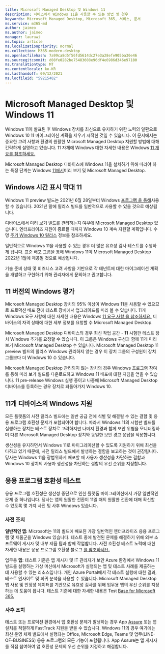 ```yaml
---
title: Microsoft Managed Desktop 및 Windows 11
description: 서비스에서 Windows 11을 사용할 수 있는 방법 및 경우
keywords: Microsoft Managed Desktop, Microsoft 365, 서비스, 문서
ms.service: m365-md
author: jaimeo
ms.author: jaimeo
manager: laurawi
ms.topic: article
ms.localizationpriority: normal
ms.collection: M365-modern-desktop
ms.openlocfilehash: 7a99ca8d5f56fd5614dc27e3a28efe905ba30e46
ms.sourcegitcommit: d08fe0282be75483608e96df4e6986d346e97180
ms.translationtype: MT
ms.contentlocale: ko-KR
ms.lasthandoff: 09/12/2021
ms.locfileid: "59215402"
---
```

# <a name="microsoft-managed-desktop-and-windows-11"></a>Microsoft Managed Desktop 및 Windows 11

Windows 11이 발표된 후 Windows 장치를 최신으로 유지하기 위한 노력의 일환으로 Windows 10 11 마이그레이션 계획을 세우기 시작한 것일 수 있습니다. 이 문서에서는 중요한 고려 사항과 환경의 원활한 Microsoft Managed Desktop 지원할 방법에 대해 간략하게 설명하고 있습니다. 11 자체에 Windows 대한 자세한 내용은 Windows [11 개요를 참조하세요.](/windows/whats-new/windows-11)

Microsoft Managed Desktop 디바이스에 Windows 11을 설치하기 위해 따라야 하는 특정 단계는 Windows [11에서](../working-with-managed-desktop/test-win11-mmd.md)미리 보기 및 Microsoft Managed Desktop.

## <a name="timeline-for-windows-11"></a>Windows 시간 표시 막대 11

Windows 11 preview 빌드는 2021년 6월 28일부터 Windows [프로그램 을 통해](/windows-insider/)사용할 수 있습니다. 2021년 말에 릴리스 빌드를 일반적으로 사용할 수 있을 것으로 예상됩니다.

디바이스에서 미리 보기 빌드를 관리하는지 여부에 Microsoft Managed Desktop 있습니다. 엔터프라이즈 지원이 종료될 때까지 Windows 10 계속 지원할 계획입니다. 수명 [주기 Windows 10 릴리스](/windows/release-health/release-information) 정보를 참조하세요.

일반적으로 Windows 11을 사용할 수 있는 경우 더 많은 유효성 검사 테스트를 수행하게 됩니다. 표준 배포 그룹을 통해 Windows 11이 Microsoft Managed Desktop 2022년 1월에 제공될 것으로 예상됩니다.

기술 준비 상태 및 비즈니스 고려 사항을 기반으로 각 테넌트에 대한 마이그레이션 계획을 개발하고 구현하기 위해 관리자에게 문의하고 권고합니다.

## <a name="assessing-pre-release-versions-of-windows-11"></a>11 버전의 Windows 평가

Microsoft Managed Desktop 장치의 95% 이상이 Windows 11을 사용할 수 있으므로 프로덕션 배포 전에 테스트 장치에서 업그레이드를 미리 볼 수 있습니다. 11개 Windows 요구 사항에 대한 자세한 내용은 Windows [11 요구 사항 을 참조하세요.](/windows/whats-new/windows-11-requirements) 디바이스의 자격 상태에 대한 세부 정보를 요청할 수 Microsoft Managed Desktop.

Microsoft Managed Desktop 디바이스의 경우 최신 작업 공간 - **11** 시험판 테스트 장치 Windows 추가를 요청할 수 있습니다. 이 그룹은 Windows 구성과 함께 11개 미리 보기 Microsoft Managed Desktop 수 있습니다. Microsoft Managed Desktop 11 preview 빌드의 릴리스 Windows 관리하지 않는 경우 이 장치 그룹의 구성원이 장치 그룹보다 더 Windows 10 수 있습니다.

Microsoft Managed Desktop 관리되지 않는 장치의 경우 Windows 프로그램 참여를 통해 [](/windows-insider/) 미리 보기 빌드를 다운로드하고 Windows 11 배포에 대한 지침을 얻을 수 있습니다. 11 pre-release Windows 실행 중이고 나중에 Microsoft Managed Desktop 디바이스를 등록하는 경우 장치로 되돌아가지 Windows 10.

## <a name="support-for-pre-release-windows-11-devices"></a>11개 디바이스의 Windows 지원

모든 플랫폼의 사전 릴리스 빌드에는 일반 공급 전에 식별 및 해결될 수 있는 결함 및 응용 프로그램 호환성 문제가 포함되어야 합니다. 따라서 Windows 11의 시험판 빌드를 실행하는 장치는 테스트 장치로 고려하지만 나머지 환경과 함께 보안 위협을 모니터링하며 다른 Microsoft Managed Desktop 장치와 동일한 보안 경고 응답을 적용합니다.

생산성을 유지하면서 Windows 11로 마이그레이션할 수 있도록 지원하기 위해 최선을 다하고 있기 때문에, 사전 릴리스 빌드에서 발생하는 결함을 보고하는 것이 권장됩니다. 당사는 Windows 11을 광범위하게 배포할 때 사용자 생산성을 차단하는 결함과 Windows 10 장치의 사용자 생산성을 차단하는 결함의 우선 순위를 지정합니다.

## <a name="testing-application-compatibility"></a>응용 프로그램 호환성 테스트

응용 프로그램 호환성은 생산성 중단으로 인한 플랫폼 마이그레이션에서 가장 일반적인 문제 중 하나입니다. 당사는 앱의 원활한 전환이 11일 때의 원활한 전환에 대해 확신할 수 있도록 몇 가지 사전 및 사후 Windows 있습니다.

### <a name="proactive-measures"></a>사전 조치

**일반적인 앱:** Microsoft는 11의 빌드에 배포된 가장 일반적인 엔터프라이즈 응용 프로그램 및 제품군을 Windows 있습니다. 테스트 중에 발견된 문제를 해결하기 위해 외부 소프트웨어 게시자 및 내부 제품 팀과 함께 작업합니다. 사전 호환성 테스트 노력에 대한 자세한 내용은 응용 프로그램 호환성 블로그 [를 참조하세요.](https://blogs.windows.com/windowsexperience/2019/01/15/application-compatibility-in-the-windows-ecosystem/)

업무용 **앱:** [](https://www.microsoft.com/en-us/testbase) 테스트 기준은 앱 게시자 및 IT 관리자가 보안 Azure 환경에서 Windows 11 빌드를 실행하는 가상 머신에서 Microsoft가 실행되는 앱 및 테스트 사례를 제출하는 데 사용할 수 있는 리소스입니다. 개인 Azure Portal에서 각 테스트 실행에 대한 결과, 테스트 인사이트 및 회귀 분석을 사용할 수 있습니다. Microsoft Managed Desktop 앱 사용 및 안정성 데이터를 기반으로 유효성 검사를 위해 업무용 앱의 우선 순위를 지정하는 데 도움이 됩니다. 테스트 기준에 대한 자세한 내용은 Test [Base for Microsoft 365.](https://techcommunity.microsoft.com/t5/windows-it-pro-blog/test-base-for-microsoft-365-microsoft-ignite-2021-updates/ba-p/2185566)

### <a name="reactive-measures"></a>사후 조치
테스트 또는 프로덕션 환경에서 앱 호환성 문제가 발생하는 경우 App [Assure](/fasttrack/products-and-capabilities#app-assure) 또는 앱 설치를 적절하게 FastTrack 지원을 받을 수 있습니다. Windows 11의 경우 여기에는 최신 운영 체제 빌드에서 실행되는 Office, Microsoft Edge, Teams 및 업무(LINE-OF-BUSINESS) 응용 프로그램의 모든 기능이 포함됩니다. App Assure는 앱 게시자를 직접 참여하여 앱 호환성 문제의 우선 순위를 지정하고 해결합니다.

